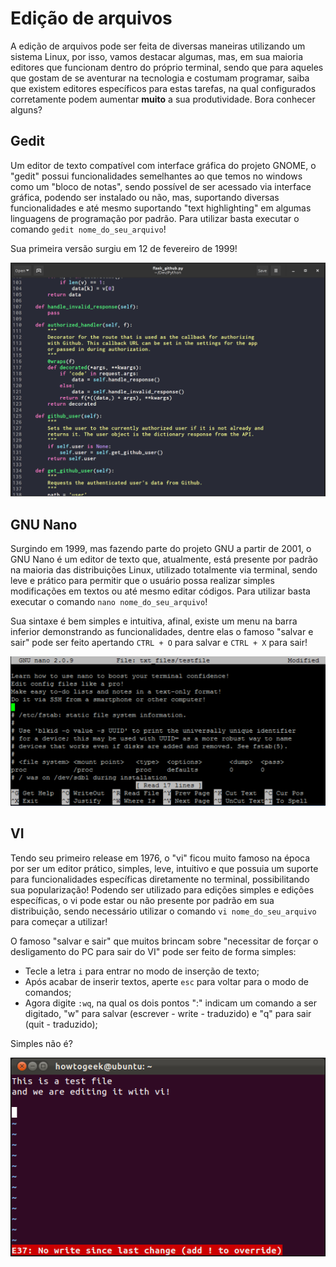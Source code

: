 # Edição de arquivos

A edição de arquivos pode ser feita de diversas maneiras utilizando um sistema Linux, por isso, vamos destacar algumas, mas, em sua maioria editores que funcionam dentro do próprio terminal, sendo que para aqueles que gostam de se aventurar na tecnologia e costumam programar, saiba que existem editores específicos para estas tarefas, na qual configurados corretamente podem aumentar **muito** a sua produtividade. Bora conhecer alguns?

## Gedit

Um editor de texto compatível com interface gráfica do projeto GNOME, o "gedit" possui funcionalidades semelhantes ao que temos no windows como um "bloco de notas", sendo possível de ser acessado via interface gráfica, podendo ser instalado ou não, mas, suportando diversas funcionalidades e até mesmo suportando "text highlighting" em algumas linguagens de programação por padrão. Para utilizar basta executar o comando `gedit nome_do_seu_arquivo`!

Sua primeira versão surgiu em 12 de fevereiro de 1999!

<img src="../img/gedit.png" alt="Editor de texto GEDIT">

## GNU Nano

Surgindo em 1999, mas fazendo parte do projeto GNU a partir de 2001, o GNU Nano é um editor de texto que, atualmente, está presente por padrão na maioria das distribuições Linux, utilizado totalmente via terminal, sendo leve e prático para permitir que o usuário possa realizar simples modificações em textos ou até mesmo editar códigos. Para utilizar basta executar o comando `nano nome_do_seu_arquivo`!

Sua sintaxe é bem simples e intuitiva, afinal, existe um menu na barra inferior demonstrando as funcionalidades, dentre elas o famoso "salvar e sair" pode ser feito apertando `CTRL + O` para salvar e `CTRL + X` para sair!

<img src="../img/nano.webp" alt="Editor de texto GNU Nano">

## VI

Tendo seu primeiro release em 1976, o "vi" ficou muito famoso na época por ser um editor prático, simples, leve, intuitivo e que possuia um suporte para funcionalidades específicas diretamente no terminal, possibilitando sua popularização! Podendo ser utilizado para edições simples e edições específicas, o vi pode estar ou não presente por padrão em sua distribuição, sendo necessário utilizar o comando `vi nome_do_seu_arquivo` para começar a utilizar!

O famoso "salvar e sair" que muitos brincam sobre "necessitar de forçar o desligamento do PC para sair do VI" pode ser feito de forma simples:
- Tecle a letra `i` para entrar no modo de inserção de texto;
- Após acabar de inserir textos, aperte `esc` para voltar para o modo de comandos;
- Agora digite `:wq`, na qual os dois pontos ":" indicam um comando a ser digitado, "w" para salvar (escrever - write - traduzido) e "q" para sair (quit - traduzido);

Simples não é?

<img src="../img/vi.webp" alt="Editor de texto VI">
